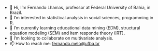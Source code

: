 - 👋 Hi, I’m Fernando Lhamas, professor at Federal University of Bahia, in Brazil.
- 👀 I’m interested in statistical analysis in social sciences, programming in R. 
- 🌱 I’m currently learning educational data mining (EDM), structural equation modeling (SEM) and item responde theory (IRT).
- 💞️ I’m looking to collaborate on multivariate analysis. 
- 📫 How to reach me: fernando.melo@ufba.br

<!---
fernandopcmm/fernandopcmm is a ✨ special ✨ repository because its `README.md` (this file) appears on your GitHub profile.
You can click the Preview link to take a look at your changes.
--->
